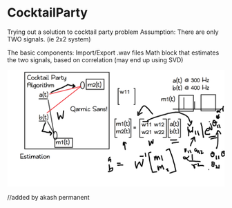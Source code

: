 # CocktailParty

Trying out a solution to cocktail party problem
Assumption: There are only TWO signals. (ie 2x2 system)


The basic components:
Import/Export .wav files
Math block that estimates the two signals, based on correlation (may end up using SVD)

<img src="./basicScheme.png" alt="Problem Statement"/>

//added by akash permanent
